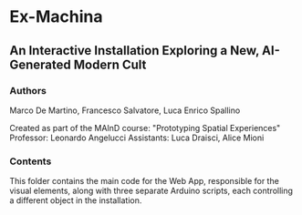 # Ex-Machina

## An Interactive Installation Exploring a New, AI-Generated Modern Cult

### Authors
Marco De Martino, Francesco Salvatore, Luca Enrico Spallino

Created as part of the MAInD course: "Prototyping Spatial Experiences"
Professor: Leonardo Angelucci
Assistants: Luca Draisci, Alice Mioni

### Contents
This folder contains the main code for the Web App, responsible for the visual elements, along with three separate Arduino scripts, each controlling a different object in the installation.